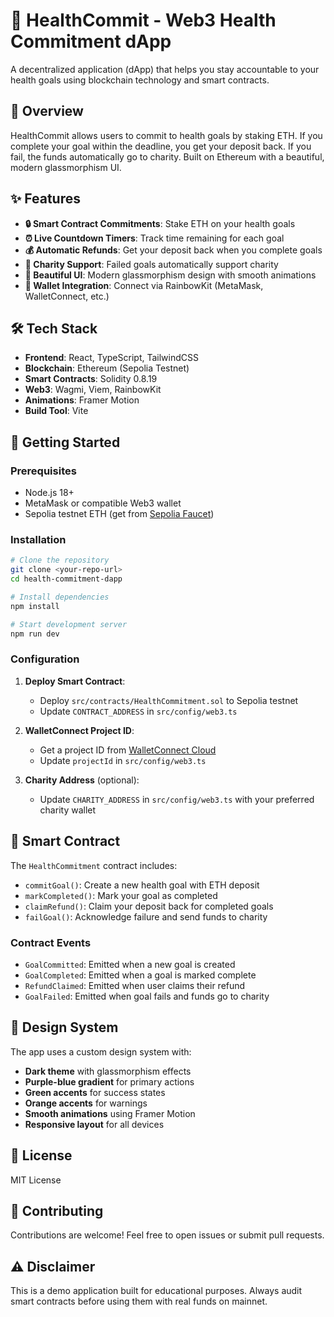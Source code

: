 # 💪 HealthCommit - Web3 Health Commitment dApp

A decentralized application (dApp) that helps you stay accountable to your health goals using blockchain technology and smart contracts.

## 🎯 Overview

HealthCommit allows users to commit to health goals by staking ETH. If you complete your goal within the deadline, you get your deposit back. If you fail, the funds automatically go to charity. Built on Ethereum with a beautiful, modern glassmorphism UI.

## ✨ Features

- **🔒 Smart Contract Commitments**: Stake ETH on your health goals
- **⏰ Live Countdown Timers**: Track time remaining for each goal
- **💰 Automatic Refunds**: Get your deposit back when you complete goals
- **🤝 Charity Support**: Failed goals automatically support charity
- **🎨 Beautiful UI**: Modern glassmorphism design with smooth animations
- **👛 Wallet Integration**: Connect via RainbowKit (MetaMask, WalletConnect, etc.)

## 🛠️ Tech Stack

- **Frontend**: React, TypeScript, TailwindCSS
- **Blockchain**: Ethereum (Sepolia Testnet)
- **Smart Contracts**: Solidity 0.8.19
- **Web3**: Wagmi, Viem, RainbowKit
- **Animations**: Framer Motion
- **Build Tool**: Vite

## 🚀 Getting Started

### Prerequisites

- Node.js 18+
- MetaMask or compatible Web3 wallet
- Sepolia testnet ETH (get from [Sepolia Faucet](https://sepoliafaucet.com/))

### Installation

```bash
# Clone the repository
git clone <your-repo-url>
cd health-commitment-dapp

# Install dependencies
npm install

# Start development server
npm run dev
```

### Configuration

1. **Deploy Smart Contract**: 
   - Deploy `src/contracts/HealthCommitment.sol` to Sepolia testnet
   - Update `CONTRACT_ADDRESS` in `src/config/web3.ts`

2. **WalletConnect Project ID**:
   - Get a project ID from [WalletConnect Cloud](https://cloud.walletconnect.com/)
   - Update `projectId` in `src/config/web3.ts`

3. **Charity Address** (optional):
   - Update `CHARITY_ADDRESS` in `src/config/web3.ts` with your preferred charity wallet

## 📝 Smart Contract

The `HealthCommitment` contract includes:

- `commitGoal()`: Create a new health goal with ETH deposit
- `markCompleted()`: Mark your goal as completed
- `claimRefund()`: Claim your deposit back for completed goals
- `failGoal()`: Acknowledge failure and send funds to charity

### Contract Events

- `GoalCommitted`: Emitted when a new goal is created
- `GoalCompleted`: Emitted when a goal is marked complete
- `RefundClaimed`: Emitted when user claims their refund
- `GoalFailed`: Emitted when goal fails and funds go to charity

## 🎨 Design System

The app uses a custom design system with:

- **Dark theme** with glassmorphism effects
- **Purple-blue gradient** for primary actions
- **Green accents** for success states
- **Orange accents** for warnings
- **Smooth animations** using Framer Motion
- **Responsive layout** for all devices

## 📄 License

MIT License

## 🤝 Contributing

Contributions are welcome! Feel free to open issues or submit pull requests.

## ⚠️ Disclaimer

This is a demo application built for educational purposes. Always audit smart contracts before using them with real funds on mainnet.
